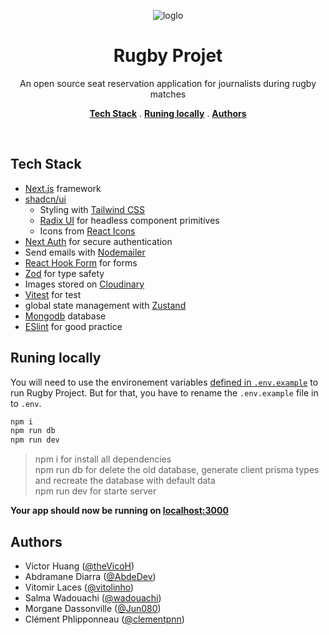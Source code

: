 <p align='center'>
<img alt='loglo' src='https://resources.world.rugby/photo-resources/2021/06/02/24d18609-7981-4119-a787-d4fdbfdee195/Negative-on-a-blue-background.png?width=416&height=234'>
<p>

<h1 align='center'>Rugby Projet</h1>

<p align='center'>An open source seat reservation application for journalists during rugby matches</p>

<p align='center'>
<a href='#tech-stack'><strong>Tech Stack</strong></a> .
<a href='#runing-locally'><strong>Runing locally</strong></a> .
<a href='#authors'><strong>Authors</strong></a>
</p>
<br/>

## Tech Stack

- [Next.js](https://nextjs.org) framework
- [shadcn/ui](https://ui.shadcn.com)
  - Styling with [Tailwind CSS](https://tailwindcss.com)
  - [Radix UI](https://www.radix-ui.com) for headless component primitives
  - Icons from [React Icons](https://react-icons.github.io/react-icons)
- [Next Auth](https://next-auth.js.org/) for secure authentication
- Send emails with [Nodemailer](https://nodemailer.com/about)
- [React Hook Form](https://react-hook-form.com) for forms
- [Zod](https://zod.dev) for type safety
- Images stored on [Cloudinary](https://cloudinary.com)
- [Vitest](https://vitest.dev) for test
- global state management with [Zustand](https://zustand-demo.pmnd.rs)
- [Mongodb](https://www.mongodb.com/fr-fr) database
- [ESlint](https://eslint.org) for good practice

## Runing locally

You will need to use the environement variables [defined in `.env.example`](.env.example) to run Rugby Project. But for that, you have to rename the `.env.example` file in to `.env`.

```bash
npm i
npm run db
npm run dev
```
> npm i for install all dependencies<br>
> npm run db for delete the old database, generate client prisma types and recreate the database with default data<br>
> npm run dev for starte server

**Your app should now be running on [localhost:3000](http://localhost:3000/)**

## Authors

- Victor Huang ([@theVicoH](https://github.com/theVicoH))
- Abdramane Diarra ([@AbdeDev](https://github.com/AbdeDev))
- Vitomir Laces ([@vitolinho](https://github.com/vitolinho))
- Salma Wadouachi ([@wadouachi](https://github.com/wadouachi))
- Morgane Dassonville ([@Jun080](https://github.com/Jun080))
- Clément Phlipponneau ([@clementpnn](https://github.com/clementpnn))